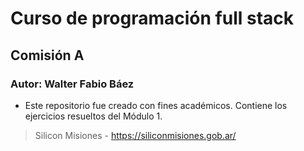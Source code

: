 # Curso de programación full stack

## Comisión A

### Autor: Walter Fabio Báez
- Este repositorio fue creado con fines académicos. Contiene los ejercicios resueltos del Módulo 1.

> Silicon Misiones - https://siliconmisiones.gob.ar/
